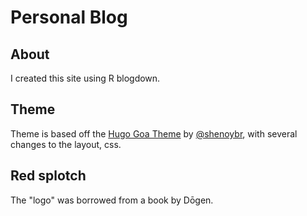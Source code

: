 # Personal Blog

## About

I created this site using R blogdown.

## Theme
Theme is based off the [Hugo Goa Theme](https://github.com/shenoybr/hugo-goa) by [@shenoybr](https://github.com/shenoybr), with several changes to the layout, css.

## Red splotch
The "logo" was borrowed from a book by Dōgen.
